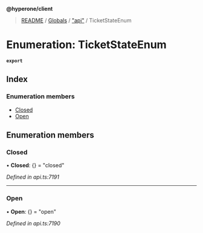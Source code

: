 **@hyperone/client**

> [README](../README.md) / [Globals](../globals.md) / ["api"](../modules/_api_.md) / TicketStateEnum

# Enumeration: TicketStateEnum

**`export`** 

## Index

### Enumeration members

* [Closed](_api_.ticketstateenum.md#closed)
* [Open](_api_.ticketstateenum.md#open)

## Enumeration members

### Closed

•  **Closed**: {} = "closed"

*Defined in api.ts:7191*

___

### Open

•  **Open**: {} = "open"

*Defined in api.ts:7190*
